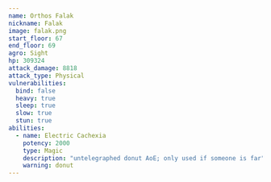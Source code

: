 ```yaml
---
name: Orthos Falak
nickname: Falak
image: falak.png
start_floor: 67
end_floor: 69
agro: Sight
hp: 309324
attack_damage: 8818
attack_type: Physical
vulnerabilities:
  bind: false
  heavy: true
  sleep: true
  slow: true
  stun: true
abilities:
  - name: Electric Cachexia
    potency: 2000
    type: Magic
    description: "untelegraphed donut AoE; only used if someone is far"
    warning: donut
---
```

